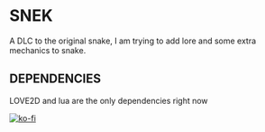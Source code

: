 # SNEK

A DLC to the original snake, I am trying to add lore and some extra mechanics to snake.

## DEPENDENCIES

LOVE2D and lua are the only dependencies right now

[![ko-fi](https://ko-fi.com/img/githubbutton_sm.svg)](https://ko-fi.com/H2H3SSMM7)
